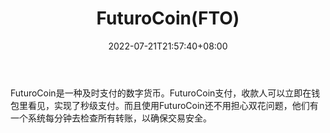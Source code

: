 ﻿---
weight: 
title: "FuturoCoin(FTO)"
description: "FuturoCoin是一种及时支付的数字货币"
date: 2022-07-21T21:57:40+08:00
lastmod: 2022-07-21T16:45:40+08:00
draft: false
authors: ["浮尘"]
featuredImage: "futurocoinfto.webp"
link: "https://futurocoin.com/"
tags: ["数字代币","FuturoCoin(FTO)"]
categories: ["navigation"]
navigation: ["数字代币"]
lightgallery: true
toc: true
pinned: false
recommend: false
recommend1: false
---
FuturoCoin是一种及时支付的数字货币。FuturoCoin支付，收款人可以立即在钱包里看见，实现了秒级支付。而且使用FuturoCoin还不用担心双花问题，他们有一个系统每分钟去检查所有转账，以确保交易安全。
